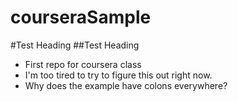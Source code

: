 courseraSample
==============
#Test Heading
##Test Heading
* First repo for coursera class
* I'm too tired to try to figure this out right now.
* Why does the example have colons everywhere?

